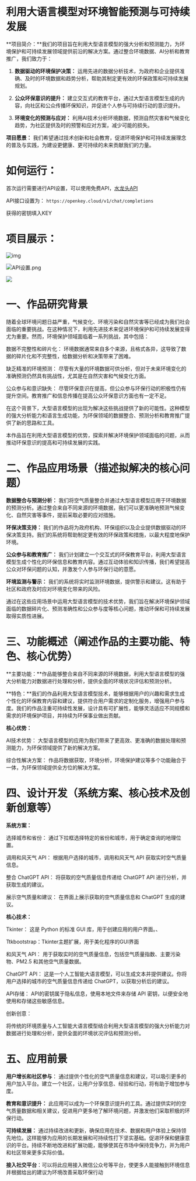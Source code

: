 # 利用大语言模型对环境智能预测与可持续发展



**项目简介：**我们的项目旨在利用大型语言模型的强大分析和预测能力，为环境保护和可持续发展领域提供前沿的解决方案。通过整合环境数据、AI分析和教育推广，我们致力于：

1. **数据驱动的环境保护决策：** 运用先进的数据分析技术，为政府和企业提供准确、及时的环境数据和趋势分析，帮助其制定更有效的环保政策和可持续发展规划。

   

2. **公众环保意识的提升：** 建立交互式的教育平台，通过大型语言模型生成的内容，向社区和公众传播环保知识，并促进个人参与可持续行动的意识提升。

   

3. **环境变化的预测与应对：** 利用AI技术分析环境数据，预测自然灾害和气候变化趋势，为社区提供及时的预警和应对方案，减少可能的损失。

   

**项目愿景：** 我们希望通过技术创新和社会教育，促进环境保护和可持续发展理念的普及与实践，为建设更健康、更可持续的未来贡献我们的力量。



# 如何运行：



首次运行需要进行API设置，可以使用免费API，[水龙头API](https://faucet.openkey.cloud/)



API接口设置为： `https://openkey.cloud/v1/chat/completions`

获得的密钥填入KEY







# **项目展示：**

![img](https://raw.githubusercontent.com/wangshao2003/resourse/main/main.png)

![API设置.png](https://github.com/wangshao2003/resourse/blob/main/API%E8%AE%BE%E7%BD%AE.png?raw=true)

![](https://raw.githubusercontent.com/wangshao2003/resourse/main/%E6%99%8B%E7%BA%A7%E8%B5%9B.png)









# 一、**作品研究背景**

 

随着全球环境问题日益严重，气候变化、环境污染和自然灾害等已经成为我们社会面临的重要挑战。在这种情况下，利用先进技术来促进环境保护和可持续发展变得尤为重要。然而，环境保护领域面临着一系列挑战，其中包括：

 

数据不完整性和碎片化： 环境数据通常来自多个来源，且格式各异，这导致了数据的碎片化和不完整性，给数据分析和决策带来了困难。

 

缺乏精准的环境预测： 尽管有大量的环境数据可供分析，但对于未来环境变化的准确预测仍然具有挑战性，尤其是在自然灾害和气候变化方面。

 

公众参与和意识缺失： 尽管环保意识在提高，但公众参与环保行动的积极性仍有提升空间。教育推广和信息传播在提高公众环保意识方面也有一定不足。

 

在这个背景下，大型语言模型的出现为解决这些挑战提供了新的可能性。这种模型的强大分析能力和语言生成功能，为环保领域的数据整合、预测分析和教育推广提供了新的思路和工具。

 

本作品旨在利用大型语言模型的优势，探索并解决环境保护领域面临的问题，从而推动环保意识的提高和可持续发展的实践。

 

 

 

# 二、作品应用场景（描述拟解决的核心问题）

 

**数据整合与预测分析：** 我们将空气质量整合并通过大型语言模型应用于环境数据的预测分析。通过整合来自不同来源的环境数据，我们可以更准确地预测气候变化、自然灾害等事件，提前采取必要的应对措施。

 

**环保决策支持：** 我们的作品将为政府机构、环保组织以及企业提供数据驱动的环保决策支持。我们的系统将帮助制定更有效的环保政策和措施，以最大程度地保护环境。

 

**公众参与和教育推广：** 我们计划建立一个交互式的环保教育平台，利用大型语言模型生成个性化的环保信息和教育内容。通过互动体验和知识传播，我们希望提高公众对环保问题的认知，并激发个人参与环保行动的意愿。

 

**环境监测与警示：** 我们的系统将实时监测环境数据，提供警示和建议。这有助于社区和政府及时应对环境变化带来的风险。

 

通过在这些应用场景中运用大型语言模型的技术优势，我们旨在解决环境保护领域面临的数据碎片化、预测准确性和公众参与度等核心问题，推动环保和可持续发展取得实质性进展。

 

 

 

# **三、功能概述（阐述作品的主要功能、特色、核心优势）**

 

 **主要功能：**作品能够整合来自不同来源的环境数据，利用大型语言模型的强大分析能力对数据进行处理和分析，提供全面的环境状况评估和预测分析。

 

 **特色：**我们的作品利用大型语言模型技术，能够根据用户的兴趣和需求生成个性化的环保教育内容和建议，提供符合用户需求的定制化服务，增强用户参与度。我们的作品注重可持续性发展，设计具有可扩展性，能够灵活适应不同规模和需求的环境保护项目，并持续为环保事业做出贡献。

 

**核心优势：**

AI技术优势： 大型语言模型的应用为我们带来了更高效、更准确的数据处理和预测能力，为环保领域提供了新的解决方案。

综合性解决方案： 作品将数据获取，环境分析，环境保护建议等多个功能融合于一体，为环保领域提供全方位的解决方案。

 

 

 

 

 

 

 

# **四、设计开发（系统方案、核心技术及创新创意等）**

 

**系统方案：**

选择城市和省份： 通过下拉框选择特定的省份和城市，用于确定查询的地理位置。

调用和风天气 API： 根据用户选择的城市，调用和风天气 API 获取实时空气质量信息。

整合 ChatGPT API： 将获取的空气质量信息传递给 ChatGPT API 进行分析，并获取生成的建议。

展示空气质量和建议： 在界面上展示获取的空气质量信息和 ChatGPT 生成的建议。

 

**核心技术：**

Tkinter： 这是 Python 的标准 GUI 库，用于创建应用的用户界面。、

 

Ttkbootstrap：Tkinter主题扩展，用于美化程序的GUI界面

 

和风天气 API： 用于获取实时的空气质量信息，包括空气质量指数、主要污染物、PM2.5 和其他空气质量数据。

 

ChatGPT API： 这是一个人工智能大语言模型，可以生成文本并提供建议。你将用户选择的城市的空气质量信息传递给 ChatGPT，以获取分析后的建议。

 

API存储： API的密钥属于隐私信息，使用本地文件来存储 API 密钥，以便安全地使用和存储这些敏感信息。

 

创新创意：

 将传统的环境质量与人工智能大语言模型结合利用大型语言模型的强大分析能力对数据进行处理和分析，提供全面的环境状况评估和预测分析。

 

 

 

 

 

 

 

# 五、**应用前景**

 

**用户增长和社区参与**： 通过提供个性化的空气质量信息和建议，可以吸引更多的用户加入平台。建立一个社区，让用户分享信息、经验和行动，将有助于增加参与度。

 

**教育和意识提升：** 此应用可以成为一个环保意识提升的工具。通过提供实时的空气质量数据和相关建议，促进用户更多地了解环境问题，并激发他们采取积极的环保行动。

 

**可持续发展：** 通过持续改进和更新，确保应用在技术、数据和用户体验上保持领先地位。这样能够为应用的长期发展和可持续性打下坚实基础。促进环保和健康意识的平台。持续不断地改进和扩展功能，能够使其在市场中保持竞争力，并为用户和社区带来更多实际价值。

 

**接入社交平台**：可以将此应用接入微信公众号等平台，使更多人能接触到环境信息并根据给出的建议为环境改善采取环保行动

 

 

 

 

 

 

